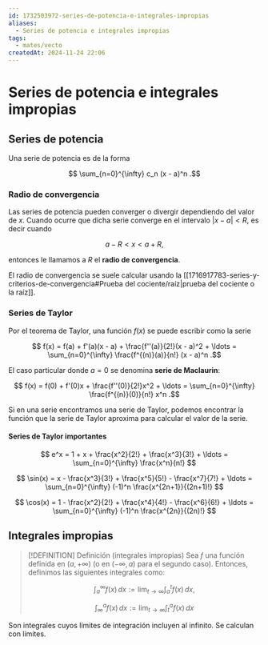 ```yaml
---
id: 1732503972-series-de-potencia-e-integrales-impropias
aliases:
  - Series de potencia e integrales impropias
tags:
  - mates/vecto
createdAt: 2024-11-24 22:06
---
```


# Series de potencia e integrales impropias

## Series de potencia

Una serie de potencia es de la forma

$$
\sum_{n=0}^{\infty} c_n (x - a)^n
.$$

### Radio de convergencia

Las series de potencia pueden converger o divergir dependiendo del valor de $x$. Cuando ocurre que dicha serie converge en el intervalo $|x - a| < R$, es decir cuando

$$
a - R < x < a + R
,$$

entonces le llamamos a $R$ el **radio de convergencia**.

El radio de convergencia se suele calcular usando la [[1716917783-series-y-criterios-de-convergencia#Prueba del cociente/raíz|prueba del cociente o la raíz]].

### Series de Taylor

Por el teorema de Taylor, una función $f(x)$ se puede escribir como la serie

$$
f(x) = f(a) + f'(a)(x - a) + \frac{f''(a)}{2!}(x - a)^2 + \ldots = \sum_{n=0}^{\infty} \frac{f^{(n)}(a)}{n!} (x - a)^n
.$$

El caso particular donde $a = 0$ se denomina **serie de Maclaurin**:

$$
f(x) = f(0) + f'(0)x + \frac{f''(0)}{2!}x^2 + \ldots = \sum_{n=0}^{\infty} \frac{f^{(n)}(0)}{n!} x^n
.$$

Si en una serie encontramos una serie de Taylor, podemos encontrar la función que la serie de Taylor aproxima para calcular el valor de la serie.

#### Series de Taylor importantes

$$
e^x = 1 + x + \frac{x^2}{2!} + \frac{x^3}{3!} + \ldots = \sum_{n=0}^{\infty} \frac{x^n}{n!}
$$

$$
\sin(x) = x - \frac{x^3}{3!} + \frac{x^5}{5!} - \frac{x^7}{7!} + \ldots = \sum_{n=0}^{\infty} (-1)^n \frac{x^{2n+1}}{(2n+1)!}
$$

$$
\cos(x) = 1 - \frac{x^2}{2!} + \frac{x^4}{4!} - \frac{x^6}{6!} + \ldots = \sum_{n=0}^{\infty} (-1)^n \frac{x^{2n}}{(2n)!}
$$

## Integrales impropias

> [!DEFINITION] Definición (integrales impropias)
> Sea $f$ una función definida en $(a, +\infty)$ (o en $(-\infty, a)$ para el segundo caso). Entonces, definimos las siguientes integrales como:
> 
> $$
> \int_{a}^{\infty} f(x) \, dx := \lim_{t \to \infty}  \int_{a}^{t} f(x) \, dx
> ,$$
> 
> $$
> \int_{\infty}^{a} f(x) \, dx := \lim_{t \to \infty}  \int_{t}^{a} f(x) \, dx
> $$

Son integrales cuyos límites de integración incluyen al infinito. Se calculan con límites.

